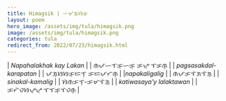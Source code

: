 ```yaml
---
title: Himagsik | ᜑᜒᜋᜄ᜔ᜐᜒᜃ᜔
layout: poem
hero_image: /assets/img/tula/himagsik.png
image: /assets/img/tula/himagsik.png
categories: tula
redirect_from: 2022/07/23/himagsik.html
---
```


| *Napahalakhak kay Lakan* | | ᜈᜉᜑᜎᜃ᜔ᜑᜃ᜔  ᜃᜌ᜔  ᜎᜃᜈ᜔ |
| *pagsasakdal-karapatan* | | ᜉᜄ᜔ᜐᜐᜃ᜔ᜇᜎ᜔  ᜃᜇᜉᜆᜈ᜔ |
|*napakaligalig* | | ᜈᜉᜃᜎᜒᜄᜎᜒᜄ᜔ |
| *sinakal-kamalig* | | ᜐᜒᜈᜃᜎ᜔-ᜃᜋᜎᜒᜄ᜔ |
| *katiwasaya'y lalaktawan* | | ᜃᜆᜒᜏᜐᜌ᜔ᜌ᜔  ᜎᜎᜃ᜔ᜎᜏᜈ᜔ |
